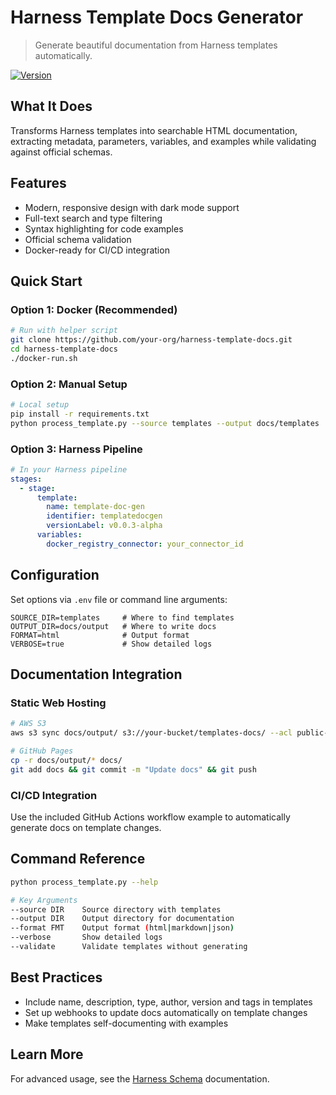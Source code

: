 # Harness Template Docs Generator

> Generate beautiful documentation from Harness templates automatically.

[![Version](https://img.shields.io/badge/version-0.0.3--alpha-blue)](https://hub.docker.com/repository/docker/ka1ne/template-doc-gen/tags/0.0.3-alpha/sha256:af1c5885d18f1b3e7d758da1427cb890005af62d05cb28a9f218766d39b0ff9e)

## What It Does

Transforms Harness templates into searchable HTML documentation, extracting metadata, parameters, variables, and examples while validating against official schemas.

## Features

- Modern, responsive design with dark mode support
- Full-text search and type filtering
- Syntax highlighting for code examples
- Official schema validation
- Docker-ready for CI/CD integration

## Quick Start

### Option 1: Docker (Recommended)

```bash
# Run with helper script
git clone https://github.com/your-org/harness-template-docs.git
cd harness-template-docs
./docker-run.sh
```

### Option 2: Manual Setup

```bash
# Local setup
pip install -r requirements.txt
python process_template.py --source templates --output docs/templates
```

### Option 3: Harness Pipeline

```yaml
# In your Harness pipeline
stages:
  - stage:
      template:
        name: template-doc-gen
        identifier: templatedocgen
        versionLabel: v0.0.3-alpha
      variables:
        docker_registry_connector: your_connector_id
```

## Configuration

Set options via `.env` file or command line arguments:

```
SOURCE_DIR=templates     # Where to find templates
OUTPUT_DIR=docs/output   # Where to write docs
FORMAT=html              # Output format
VERBOSE=true             # Show detailed logs
```

## Documentation Integration

### Static Web Hosting

```bash
# AWS S3
aws s3 sync docs/output/ s3://your-bucket/templates-docs/ --acl public-read

# GitHub Pages
cp -r docs/output/* docs/
git add docs && git commit -m "Update docs" && git push
```

### CI/CD Integration

Use the included GitHub Actions workflow example to automatically generate docs on template changes.

## Command Reference

```bash
python process_template.py --help

# Key Arguments
--source DIR    Source directory with templates  
--output DIR    Output directory for documentation
--format FMT    Output format (html|markdown|json)
--verbose       Show detailed logs
--validate      Validate templates without generating
```

## Best Practices

- Include name, description, type, author, version and tags in templates
- Set up webhooks to update docs automatically on template changes
- Make templates self-documenting with examples

## Learn More

For advanced usage, see the [Harness Schema](https://github.com/harness/harness-schema) documentation.
